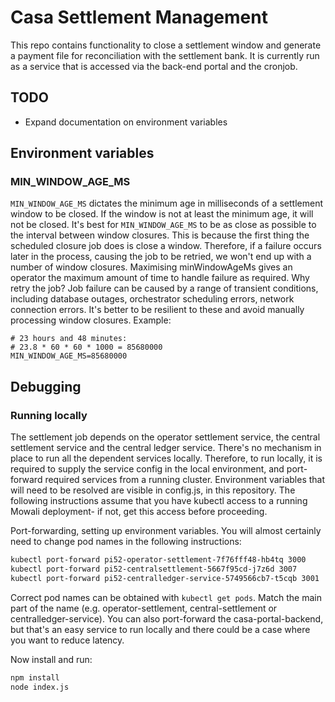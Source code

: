 
# Casa Settlement Management
This repo contains functionality to close a settlement window and generate a payment file for
reconciliation with the settlement bank. It is currently run as a service that is accessed via the back-end portal and the cronjob.

## TODO
* Expand documentation on environment variables

## Environment variables

### MIN_WINDOW_AGE_MS
`MIN_WINDOW_AGE_MS` dictates the minimum age in milliseconds of a settlement window to be closed.
If the window is not at least the minimum age, it will not be closed.  It's best for
`MIN_WINDOW_AGE_MS` to be as close as possible to the interval between window closures.  This is
because the first thing the scheduled closure job does is close a window. Therefore, if a failure
occurs later in the process, causing the job to be retried, we won't end up with a number of window
closures. Maximising minWindowAgeMs gives an operator the maximum amount of time to handle failure
as required. Why retry the job? Job failure can be caused by a range of transient conditions,
including database outages, orchestrator scheduling errors, network connection errors. It's better
to be resilient to these and avoid manually processing window closures. Example:
```
# 23 hours and 48 minutes:
# 23.8 * 60 * 60 * 1000 = 85680000
MIN_WINDOW_AGE_MS=85680000
```

## Debugging

### Running locally
The settlement job depends on the operator settlement service, the central settlement service and
the central ledger service. There's no mechanism in place to run all the dependent services
locally. Therefore, to run locally, it is required to supply the service config in the local
environment, and port-forward required services from a running cluster. Environment variables that
will need to be resolved are visible in config.js, in this repository. The following instructions
assume that you have kubectl access to a running Mowali deployment- if not, get this access before
proceeding.

Port-forwarding, setting up environment variables. You will almost certainly need to change pod
names in the following instructions:
```bash
kubectl port-forward pi52-operator-settlement-7f76fff48-hb4tq 3000
kubectl port-forward pi52-centralsettlement-5667f95cd-j7z6d 3007
kubectl port-forward pi52-centralledger-service-5749566cb7-t5cqb 3001
```
Correct pod names can be obtained with `kubectl get pods`. Match the main part of the name (e.g.
operator-settlement, central-settlement or centralledger-service). You can also port-forward the casa-portal-backend, but that's an easy service to run locally and there could be a case where you want to reduce latency.

Now install and run:
```bash
npm install
node index.js
```
